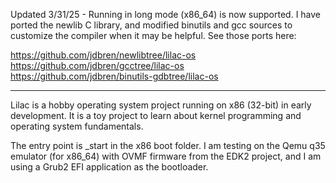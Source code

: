 Updated 3/31/25 - 
Running in long mode (x86_64) is now supported. I have ported the newlib
C library, and modified binutils and gcc sources to customize the compiler
when it may be helpful. See those ports here:

https://github.com/jdbren/newlibtree/lilac-os \
https://github.com/jdbren/gcctree/lilac-os \
https://github.com/jdbren/binutils-gdbtree/lilac-os

------------------------------------------------------------------------------
Lilac is a hobby operating system project running on x86 (32-bit) in 
early development. It is a toy project to learn about kernel programming and
operating system fundamentals. 

The entry point is _start in the x86 boot folder. I am testing on the Qemu q35 
emulator (for x86_64) with OVMF firmware from the EDK2 project, and I am using 
a Grub2 EFI application as the bootloader.
